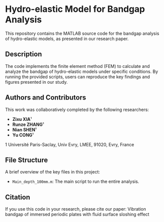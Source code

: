 # Hydro-elastic Model for Bandgap Analysis

This repository contains the MATLAB source code for the bandgap analysis of hydro-elastic models, as presented in our research paper.

## Description

The code implements the finite element method (FEM) to calculate and analyze the bandgap of hydro-elastic models under specific conditions. By running the provided scripts, users can reproduce the key findings and figures presented in our study.

## Authors and Contributors

This work was collaboratively completed by the following researchers:

* **Zixu XIA**¹
* **Runze ZHANG**¹
* **Nian SHEN**¹
* **Yu CONG**¹
  
1 Université Paris-Saclay, Univ Evry, LMEE, 91020, Evry, France
  
## File Structure

A brief overview of the key files in this project:

* `Main_depth_100mm.m`: The main script to run the entire analysis.

## Citation

If you use this code in your research, please cite our paper: Vibration bandgap of immersed periodic plates with fluid surface sloshing effect
